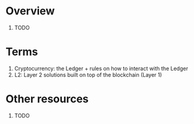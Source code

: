 # Overview
1. TODO


# Terms
1. Cryptocurrency: the Ledger + rules on how to interact with the Ledger
1. L2: Layer 2 solutions built on top of the blockchain (Layer 1)


# Other resources
1. TODO
